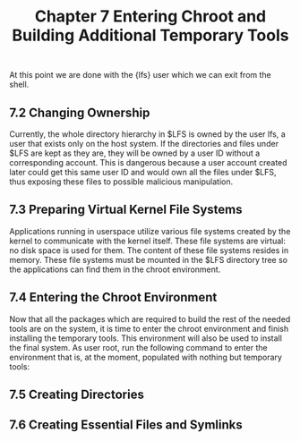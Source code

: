 # <p align="center"> Chapter 7 Entering Chroot and Building Additional Temporary Tools </p>
<br>
At this point we are done with the {lfs} user which we can exit from the shell.<br>

## 7.2 Changing Ownership
Currently, the whole directory hierarchy in $LFS is owned by the user lfs, a user that exists only on the host system. If the directories and files under $LFS are kept as they are, they will be owned by a user ID without a corresponding account. This is dangerous because a user account created later could get this same user ID and would own all the files under $LFS, thus exposing these files to possible malicious manipulation.<br>

## 7.3 Preparing Virtual Kernel File Systems
Applications running in userspace utilize various file systems created by the kernel to communicate with the kernel itself. These file systems are virtual: no disk space is used for them. The content of these file systems resides in memory. These file systems must be mounted in the $LFS directory tree so the applications can find them in the chroot environment.<br>

## 7.4 Entering the Chroot Environment
Now that all the packages which are required to build the rest of the needed tools are on the system, it is time to enter the chroot environment and finish installing the temporary tools. This environment will also be used to install the final system. As user root, run the following command to enter the environment that is, at the moment, populated with nothing but temporary tools:<br>

## 7.5 Creating Directories

## 7.6 Creating Essential Files and Symlinks

